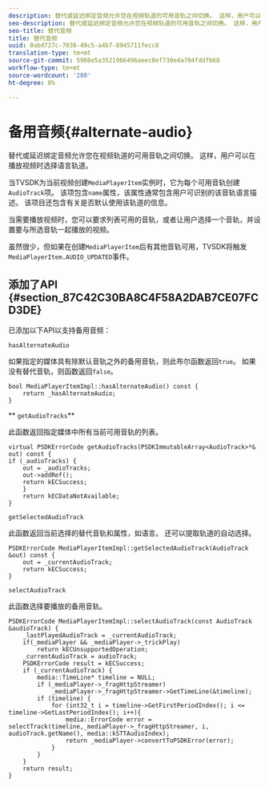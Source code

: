 ```yaml
---
description: 替代或延迟绑定音频允许您在视频轨道的可用音轨之间切换。 这样，用户可以在播放视频时选择语言轨道。
seo-description: 替代或延迟绑定音频允许您在视频轨道的可用音轨之间切换。 这样，用户可以在播放视频时选择语言轨道。
seo-title: 替代音频
title: 替代音频
uuid: 0abd727c-7036-49c5-a4b7-8945711fecc8
translation-type: tm+mt
source-git-commit: 5908e5a3521966496aeec0ef730e4a704fddfb68
workflow-type: tm+mt
source-wordcount: '280'
ht-degree: 0%

---
```



# 备用音频{#alternate-audio}

替代或延迟绑定音频允许您在视频轨道的可用音轨之间切换。 这样，用户可以在播放视频时选择语言轨道。

<!--<a id="section_E4F9DC28A2944BD08B4190A7F98A8365"></a>-->

当TVSDK为当前视频创建`MediaPlayerItem`实例时，它为每个可用音轨创建`AudioTrack`项。 该项包含`name`属性，该属性通常包含用户可识别的该音轨语言描述。 该项目还包含有关是否默认使用该轨道的信息。

当需要播放视频时，您可以要求列表可用的音轨，或者让用户选择一个音轨，并设置要与所选音轨一起播放的视频。

虽然很少，但如果在创建`MediaPlayerItem`后有其他音轨可用，TVSDK将触发`MediaPlayerItem.AUDIO_UPDATED`事件。

## 添加了API {#section_87C42C30BA8C4F58A2DAB7CE07FCD3DE}

已添加以下API以支持备用音频：

`hasAlternateAudio`

如果指定的媒体具有除默认音轨之外的备用音轨，则此布尔函数返回`true`。 如果没有替代音轨，则函数返回`false`。

```
bool MediaPlayerItemImpl::hasAlternateAudio() const { 
    return _hasAlternateAudio; 
}
```

** `getAudioTracks`**

此函数返回指定媒体中所有当前可用音轨的列表。

```
virtual PSDKErrorCode getAudioTracks(PSDKImmutableArray<AudioTrack>*& out) const { 
if (_audioTracks) { 
    out = _audioTracks; 
    out->addRef(); 
    return kECSuccess; 
    } 
    return kECDataNotAvailable; 
} 
```

`getSelectedAudioTrack`

此函数返回当前选择的替代音轨和属性，如语言。 还可以提取轨道的自动选择。

```
PSDKErrorCode MediaPlayerItemImpl::getSelectedAudioTrack(AudioTrack &out) const { 
    out = _currentAudioTrack; 
    return kECSuccess; 
}
```

`selectAudioTrack`

此函数选择要播放的备用音轨。

```
PSDKErrorCode MediaPlayerItemImpl::selectAudioTrack(const AudioTrack &audioTrack) { 
    _lastPlayedAudioTrack = _currentAudioTrack; 
    if(_mediaPlayer && _mediaPlayer->_trickPlay) 
        return kECUnsupportedOperation; 
    _currentAudioTrack = audioTrack; 
    PSDKErrorCode result = kECSuccess; 
    if (_currentAudioTrack) { 
        media::TimeLine* timeline = NULL; 
        if (_mediaPlayer->_fragHttpStreamer) 
            _mediaPlayer->_fragHttpStreamer->GetTimeLine(&timeline); 
        if (timeline) { 
            for (int32_t i = timeline->GetFirstPeriodIndex(); i <= timeline->GetLastPeriodIndex(); i++){ 
                media::ErrorCode error = selectTrack(timeline,_mediaPlayer->_fragHttpStreamer, i, audioTrack.getName(), media::kSTTAudioIndex); 
                return _mediaPlayer->convertToPSDKError(error); 
            } 
        } 
    }   
    return result; 
}
```

